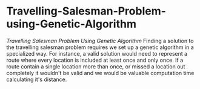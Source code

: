 # Travelling-Salesman-Problem-using-Genetic-Algorithm
_Travelling Salesman Problem Using Genetic Algorithm_
Finding a solution to the travelling salesman problem requires we set up a genetic algorithm in a specialized way. For instance, a valid solution would need to represent a route where every location is included at least once and only once. If a route contain a single location more than once, or missed a location out completely it wouldn't be valid and we would be valuable computation time calculating it's distance.
